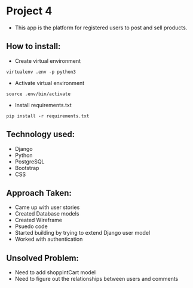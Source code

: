 Project 4
=========

- This app is the platform for registered users to post and sell products.

How to install:
--------------
- Create virtual environment
```
virtualenv .env -p python3

```
- Activate virtual environment
```
source .env/bin/activate

```

- Install requirements.txt
```
pip install -r requirements.txt

```

Technology used:
----------------
- Django
- Python
- PostgreSQL
- Bootstrap
- CSS

Approach Taken:
--------------
- Came up with user stories
- Created Database models
- Created Wireframe
- Psuedo code
- Started building by trying to extend Django user model
- Worked with authentication

Unsolved Problem:
-----------------
- Need to add shoppintCart model
- Need to figure out the relationships between users and comments



